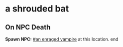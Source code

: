 # a shrouded bat
## On NPC Death

**Spawn NPC:**  [\#an enraged vampire](/npc/111024) at this location.
end